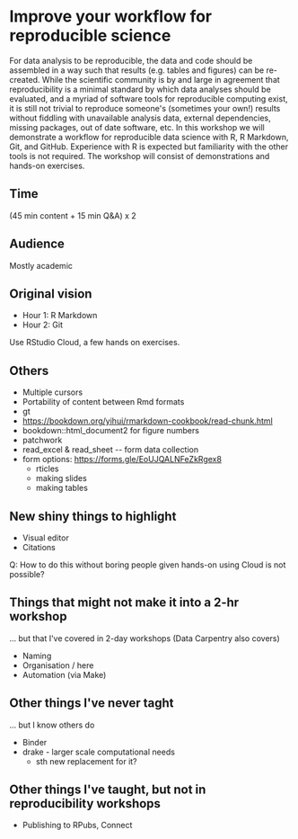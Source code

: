 # Improve your workflow for reproducible science

For data analysis to be reproducible, the data and code should be assembled in a way such that results (e.g. tables and figures) can be re-created. While the scientific community is by and large in agreement that reproducibility is a minimal standard by which data analyses should be evaluated, and a myriad of software tools for reproducible computing exist, it is still not trivial to reproduce someone's (sometimes your own!) results without fiddling with unavailable analysis data, external dependencies, missing packages, out of date software, etc. In this workshop we will demonstrate a workflow for reproducible data science with R, R Markdown, Git, and GitHub. Experience with R is expected but familiarity with the other tools is not required. The workshop will consist of demonstrations and hands-on exercises.

## Time

(45 min content + 15 min Q&A) x 2

## Audience

Mostly academic

## Original vision

- Hour 1: R Markdown
- Hour 2: Git

Use RStudio Cloud, a few hands on exercises.

## Others

* Multiple cursors
* Portability of content between Rmd formats
* gt
* https://bookdown.org/yihui/rmarkdown-cookbook/read-chunk.html
* bookdown::html_document2 for figure numbers
* patchwork
* read_excel & read_sheet -- form data collection
* form options: https://forms.gle/EoUJQALNFeZkRgex8
	- rticles
	- making slides
	- making tables


## New shiny things to highlight

- Visual editor
- Citations

Q: How to do this without boring people given hands-on using Cloud is not possible?

## Things that might not make it into a 2-hr workshop 

... but that I've covered in 2-day workshops (Data Carpentry also covers)

- Naming
- Organisation / here
- Automation (via Make)

## Other things I've never taght

... but I know others do

- Binder
- drake - larger scale computational needs
	- sth new replacement for it?

## Other things I've taught, but not in reproducibility workshops

- Publishing to RPubs, Connect
